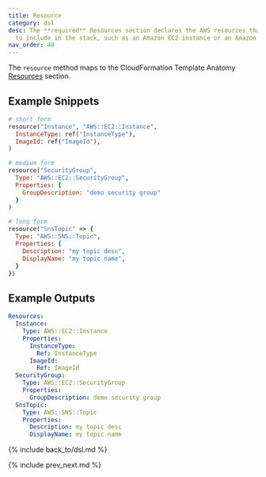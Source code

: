 ```yaml
---
title: Resource
category: dsl
desc: The **required** Resources section declares the AWS resources that you want
  to include in the stack, such as an Amazon EC2 instance or an Amazon S3 bucket.
nav_order: 48
---
```


The `resource` method maps to the CloudFormation Template Anatomy [Resources](https://docs.aws.amazon.com/AWSCloudFormation/latest/UserGuide/resources-section-structure.html) section.

## Example Snippets

```ruby
# short form
resource("Instance", "AWS::EC2::Instance",
  InstanceType: ref("InstanceType"),
  ImageId: ref("ImageId"),
)

# medium form
resource("SecurityGroup",
  Type: "AWS::EC2::SecurityGroup",
  Properties: {
    GroupDescription: "demo security group"
  }
)

# long form
resource("SnsTopic" => {
  Type: "AWS::SNS::Topic",
  Properties: {
    Description: "my topic desc",
    DisplayName: "my topic name",
  }
})
```

## Example Outputs

```yaml
Resources:
  Instance:
    Type: AWS::EC2::Instance
    Properties:
      InstanceType:
        Ref: InstanceType
      ImageId:
        Ref: ImageId
  SecurityGroup:
    Type: AWS::EC2::SecurityGroup
    Properties:
      GroupDescription: demo security group
  SnsTopic:
    Type: AWS::SNS::Topic
    Properties:
      Description: my topic desc
      DisplayName: my topic name
```

{% include back_to/dsl.md %}

{% include prev_next.md %}

